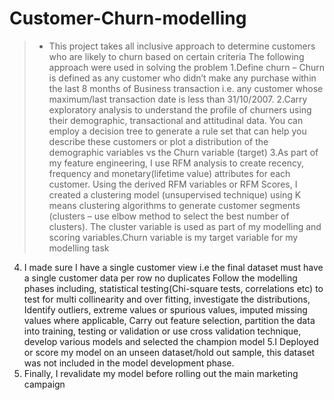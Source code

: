 # Customer-Churn-modelling
>- This project takes all inclusive approach to determine customers who are likely to churn based on certain criteria
The following approach were used in solving the problem
1.Define churn – Churn is defined as any customer who didn’t make any purchase within the last 8 months of Business transaction i.e. any customer whose maximum/last transaction date is less than 31/10/2007. 
2.Carry exploratory analysis to understand the profile of churners using their demographic, transactional and attitudinal data. You can employ a decision tree to generate a rule set that can help you describe these customers or plot a distribution of the demographic variables vs the Churn variable (target)
3.As part of my feature engineering, I use RFM analysis to create recency, frequency and monetary(lifetime value) attributes for each customer. Using the derived RFM variables or RFM Scores, I created a clustering model (unsupervised technique) using K means  clustering algorithms to generate customer segments (clusters – use elbow method to select the best number of clusters). The cluster variable is used as part of my modelling and scoring variables.Churn variable is my target variable for my modelling task
4. I made sure I have a single customer view i.e the final dataset must have a single customer data per row no duplicates 
Follow the modelling phases including, statistical testing(Chi-square tests, correlations etc) to test for multi collinearity and over fitting, investigate the distributions, Identify outliers, extreme values or spurious values, imputed missing values where applicable, Carry out feature selection, partition the data into training, testing or validation or use cross validation technique, develop various models and selected the champion model
5.I Deployed or score my model on an unseen dataset/hold out sample, this dataset was not included in the model development phase.
6. Finally, I revalidate my model before rolling out the main marketing campaign 
